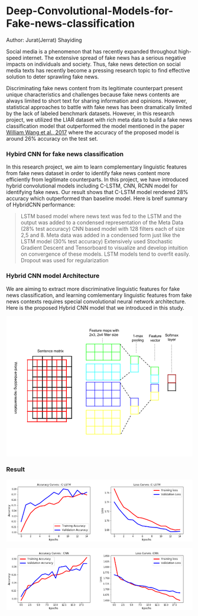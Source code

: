 
# Deep-Convolutional-Models-for-Fake-news-classification

Author: Jurat(Jerrat) Shayiding

Social media is a phenomenon that has recently expanded throughout high-speed internet. The extensive spread of fake news has a serious negative impacts on individuals and society. Thus, fake news detection on social media texts has recently become a pressing research topic to find effective solution to deter sprawling fake news. 

Discriminating fake news content from its legitimate counterpart present unique characteristics and challenges because fake news contents are always limited to short text for sharing information and opinions. However, statistical approaches to battle with fake news has been dramatically limited by the lack of labeled benchmark datasets. However, in this research project, we utilized the LIAR dataset with rich meta data to build a fake news classification model that outperformed the model mentioned in the paper [William Wang et al., 2017](https://arxiv.org/abs/1705.00648) where the accuracy of the proposed model is around 26% accuracy on the test set.


### Hybird CNN for fake news classification

In this research project, we aim to learn complementary linguistic features from fake news dataset in order to identify fake news content more efficiently from legitimate counterparts. In this project, we have introduced hybrid convolutional models including C-LSTM, CNN, RCNN model for identifying fake news. Our result shows that C-LSTM model rendered 28% accuracy which outperformed than baseline model. Here is breif summary of HybridCNN performance:

  > LSTM based model where news text was fed to the LSTM and the output was added to a condensed representation of the Meta Data (28% test  accuracy)
  > CNN based model with 128 filters each of size 2,5 and 8. Meta data was added in a condensed form just like the LSTM model (30% test accuracy)
  Extensively used Stochastic Gradient Descent and Tensorboard to visualize and develop intuition on convergence of these models. LSTM models tend to overfit easily. Dropout was used for regularization
  
### Hybrid CNN model Architecture

We are aiming to extract more discriminative linguistic features for fake news classification, and learning comlementary linguistic features from fake news contexts requires special convolutional neural network architecture. Here is the proposed Hybrid CNN model that we introduced in this study.

![screenshot2](output/CNN_diag.png)
  
  ### Result

![screenshot1](output/meged_CLSTM.png)

![screenshot2](output/merged_cnn_accu.png)
